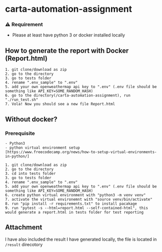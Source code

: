 # carta-automation-assignment


### ⚠️ Requirement
- Please at least have python 3 or docker installed locally

## How to generate the report with Docker (Report.html)
    1. git clone/download as zip
    2. go to the directory
    3. go to tests folder
    4. rename ".env_sample" to ".env"
    5. add your own openweathermap api key to ".env" (.env file should be something like API_KEY=SOME_RANDOM_HASH)
    6. go to the directory(/carta-automation-assignment), run "./run_test.sh"
    7. Vola! Now you should see a new file Report.html
    

## Without docker? 
### Prerequisite
```
- Python3
- python virtual environment setup [https://www.freecodecamp.org/news/how-to-setup-virtual-environments-in-python/]
```
    1. git clone/download as zip
    2. go to the directory
    3. cd into tests folder
    3. go to tests folder
    4. rename ".env_sample" to ".env"
    5. add your own openweathermap api key to ".env" (.env file should be something like API_KEY=SOME_RANDOM_HASH)
    6. create python virtual environment with "python3 -m venv venv" 
    7. activate the virtual environemnt with "source venv/bin/activate"
    8. run "pip install -r requirements.txt" to install pacakage
    9. run "pytest -s --html=report.html --self-contained-html", this would generate a report.html in tests folder for test reporting
    
## Attachment
I have also included the result I have generated locally, the file is located in `/result` direcotory
